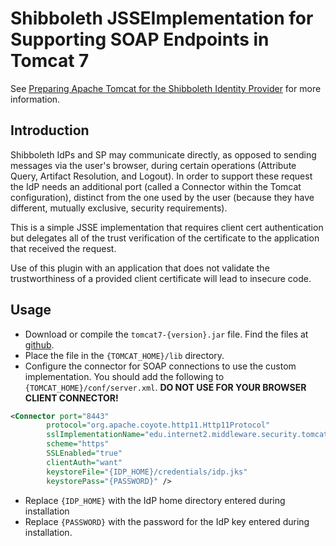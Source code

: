 # Shibboleth JSSEImplementation for Supporting SOAP Endpoints in Tomcat 7

See [Preparing Apache Tomcat for the Shibboleth Identity Provider](https://wiki.shibboleth.net/confluence/display/SHIB2/IdPApacheTomcatPrepare)
for more information.

## Introduction

Shibboleth IdPs and SP may communicate directly, as opposed to sending messages via the user's browser, during certain
operations (Attribute Query, Artifact Resolution, and Logout). In order to support these request the IdP needs an
additional port (called a Connector within the Tomcat configuration), distinct from the one used by the user (because
they have different, mutually exclusive, security requirements).

This is a simple JSSE implementation that requires client cert authentication but delegates all of the trust
verification of the certificate to the application that received the request.

Use of this plugin with an application that does not validate the trustworthiness of a provided client certificate will
lead to insecure code.

## Usage

* Download or compile the `tomcat7-{version}.jar` file. Find the files at [github](https://github.com/Unicon/shibboleth-tomcat-dta-ssl/releases).
* Place the file in the `{TOMCAT_HOME}/lib` directory.
* Configure the connector for SOAP connections to use the custom implementation. You should add the following to
`{TOMCAT_HOME}/conf/server.xml`. **DO NOT USE FOR YOUR BROWSER CLIENT CONNECTOR!**

```xml
<Connector port="8443"
        protocol="org.apache.coyote.http11.Http11Protocol"
        sslImplementationName="edu.internet2.middleware.security.tomcat7.DelegateToApplicationJSSEImplementation"
        scheme="https"
        SSLEnabled="true"
        clientAuth="want"
        keystoreFile="{IDP_HOME}/credentials/idp.jks"
        keystorePass="{PASSWORD}" />
```

* Replace `{IDP_HOME}` with the IdP home directory entered during installation
* Replace `{PASSWORD}` with the password for the IdP key entered during installation.
